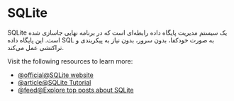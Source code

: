 # SQLite

SQLite یک سیستم مدیریت پایگاه داده رابطه‌ای است که در برنامه نهایی جاسازی شده است. این پایگاه داده SQL به صورت خودکفا، بدون سرور، بدون نیاز به پیکربندی و تراکنشی عمل می‌کند.

Visit the following resources to learn more:

- [@official@SQLite website](https://www.sqlite.org/index.html)
- [@article@SQLite Tutorial](https://www.sqlitetutorial.net/)
- [@feed@Explore top posts about SQLite](https://app.daily.dev/tags/sqlite?ref=roadmapsh)
